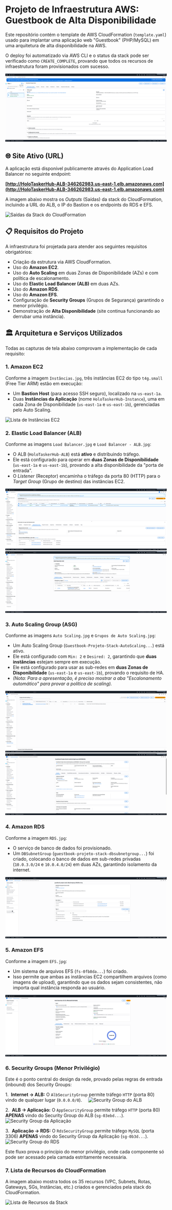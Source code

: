 # Projeto de Infraestrutura AWS: Guestbook de Alta Disponibilidade

Este repositório contém o template de AWS CloudFormation (`template.yaml`) usado para implantar uma aplicação web "Guestbook" (PHP/MySQL) em uma arquitetura de alta disponibilidade na AWS.

O deploy foi automatizado via AWS CLI e o status da stack pode ser verificado como `CREATE_COMPLETE`, provando que todos os recursos de infraestrutura foram provisionados com sucesso.

![Print da tela do CloudFormation mostrando o status 'CREATE_COMPLETE'](https://github.com/JeffersonPenPen/AcademiaGlobotech/blob/main/fase_8/assets/Deploy%20Completo.png)
## 🌐 Site Ativo (URL)

A aplicação está disponível publicamente através do Application Load Balancer no seguinte endpoint:

**[http://HoloTaskerHub-ALB-346262983.us-east-1.elb.amazonaws.com](http://HoloTaskerHub-ALB-346262983.us-east-1.elb.amazonaws.com)**

A imagem abaixo mostra os *Outputs* (Saídas) da stack do CloudFormation, incluindo a URL do ALB, o IP do Bastion e os endpoints do RDS e EFS.

![Saídas da Stack do CloudFormation](https://github.com/JeffersonPenPen/AcademiaGlobotech/blob/main/fase_8/assets/Cloudformation%20-%20Sa%C3%ADdas.png)

## 📋 Requisitos do Projeto

A infraestrutura foi projetada para atender aos seguintes requisitos obrigatórios:

* Criação da estrutura via AWS CloudFormation.
* Uso do **Amazon EC2**.
* Uso do **Auto Scaling** em duas Zonas de Disponibilidade (AZs) e com política de escalonamento.
* Uso do **Elastic Load Balancer (ALB)** em duas AZs.
* Uso do **Amazon RDS**.
* Uso do **Amazon EFS**.
* Configuração de **Security Groups** (Grupos de Segurança) garantindo o menor privilégio.
* Demonstração de **Alta Disponibilidade** (site continua funcionando ao derrubar uma instância).

## 🏛️ Arquitetura e Serviços Utilizados

Todas as capturas de tela abaixo comprovam a implementação de cada requisito:

### 1. Amazon EC2

Conforme a imagem `Instâncias.jpg`, três instâncias EC2 do tipo `t4g.small` (Free Tier ARM) estão em execução:
* Um **Bastion Host** (para acesso SSH seguro), localizado na `us-east-1a`.
* Duas **Instâncias da Aplicação** (nome `HoloTaskerHub-Instance`), uma em cada Zona de Disponibilidade (`us-east-1a` e `us-east-1b`), gerenciadas pelo Auto Scaling.

![Lista de Instâncias EC2](https://github.com/JeffersonPenPen/AcademiaGlobotech/blob/main/fase_8/assets/Inst%C3%A2ncias.png)

### 2. Elastic Load Balancer (ALB)

Conforme as imagens `Load Balancer.jpg` e `Load Balancer - ALB.jpg`:
* O ALB (`HoloTaskerHub-ALB`) está **ativo** e distribuindo tráfego.
* Ele está configurado para operar em **duas Zonas de Disponibilidade** (`us-east-1a` e `us-east-1b`), provando a alta disponibilidade da "porta de entrada".
* O *Listener* (Receptor) encaminha o tráfego da porta 80 (HTTP) para o *Target Group* (Grupo de destino) das instâncias EC2.

![Detalhes da Rede do Load Balancer](https://github.com/JeffersonPenPen/AcademiaGlobotech/blob/main/fase_8/assets/Load%20Balancer.png)
![Listeners do Load Balancer](https://github.com/JeffersonPenPen/AcademiaGlobotech/blob/main/fase_8/assets/Load%20Balancer%20-%20ALB.png)

### 3. Auto Scaling Group (ASG)

Conforme as imagens `Auto Scaling.jpg` e `Grupos de Auto Scaling.jpg`:
* Um Auto Scaling Group (`Guestbook-Projeto-Stack-AutoScaling...`) está ativo.
* Ele está configurado com `Min: 2` e `Desired: 2`, garantindo que **duas instâncias** estejam sempre em execução.
* Ele está configurado para usar as sub-redes em **duas Zonas de Disponibilidade** (`us-east-1a` e `us-east-1b`), provando o requisito de HA.
* *(Nota: Para a apresentação, é preciso mostrar a aba "Escalonamento automático" para provar a política de scaling).*

![Lista de Grupos de Auto Scaling](https://github.com/JeffersonPenPen/AcademiaGlobotech/blob/main/fase_8/assets/Grupos%20de%20Auto%20Scaling.png)
![Detalhes do Grupo de Auto Scaling](https://github.com/JeffersonPenPen/AcademiaGlobotech/blob/main/fase_8/assets/Auto%20Scaling.png)

### 4. Amazon RDS

Conforme a imagem `RDS.jpg`:
* O serviço de banco de dados foi provisionado.
* Um `DBSubnetGroup` (`guestbook-projeto-stack-dbsubnetgroup...`) foi criado, colocando o banco de dados em sub-redes privadas (`10.0.3.0/24` e `10.0.4.0/24`) em duas AZs, garantindo isolamento da internet.

![Grupo de Sub-rede do RDS](https://github.com/JeffersonPenPen/AcademiaGlobotech/blob/main/fase_8/assets/RDS.png)

### 5. Amazon EFS

Conforme a imagem `EFS.jpg`:
* Um sistema de arquivos EFS (`fs-0fb8da...`) foi criado.
* Isso permite que ambas as instâncias EC2 compartilhem arquivos (como imagens de upload), garantindo que os dados sejam consistentes, não importa qual instância responda ao usuário.

![Detalhes do Sistema de Arquivos EFS](https://github.com/JeffersonPenPen/AcademiaGlobotech/blob/main/fase_8/assets/EFS.png)

### 6. Security Groups (Menor Privilégio)

Este é o ponto central do design da rede, provado pelas regras de entrada (inbound) dos Security Groups:

1.  **Internet -> ALB:** O `AlbSecurityGroup` permite tráfego `HTTP` (porta 80) vindo de qualquer lugar (`0.0.0.0/0`).
    ![Security Group do ALB](https://github.com/JeffersonPenPen/AcademiaGlobotech/blob/main/fase_8/assets/Grupos%20de%20Seguran%C3%A7a.jpg)

2.  **ALB -> Aplicação:** O `AppSecurityGroup` permite tráfego `HTTP` (porta 80) **APENAS** vindo do Security Group do ALB (`sg-03ebd...`).
    ![Security Group da Aplicação](https://github.com/JeffersonPenPen/AcademiaGlobotech/blob/main/fase_8/assets/Grupo%20de%20Seguran%C3%A7a%20Stack.jpg)

3.  **Aplicação -> RDS:** O `RdsSecurityGroup` permite tráfego `MySQL` (porta 3306) **APENAS** vindo do Security Group da Aplicação (`sg-0b3d...`).
    ![Security Group do RDS](https://github.com/JeffersonPenPen/AcademiaGlobotech/blob/main/fase_8/assets/Grupo%20Seguran%C3%A7a%20RDS.jpg)

Este fluxo prova o princípio do menor privilégio, onde cada componente só pode ser acessado pela camada estritamente necessária.

### 7. Lista de Recursos do CloudFormation

A imagem abaixo mostra todos os 35 recursos (VPC, Subnets, Rotas, Gateways, SGs, Instâncias, etc.) criados e gerenciados pela stack do CloudFormation.

![Lista de Recursos da Stack](https://github.com/JeffersonPenPen/AcademiaGlobotech/blob/main/fase_8/assets/Recursos.jpg)
